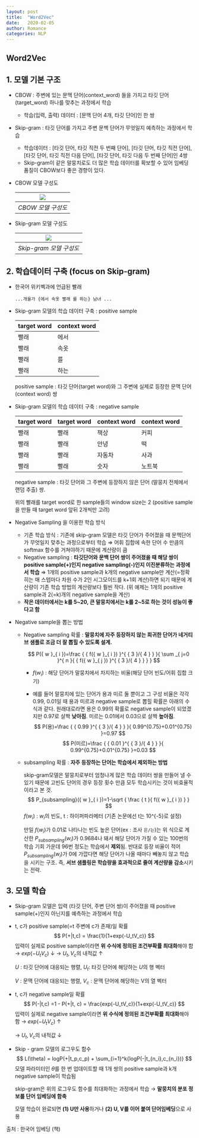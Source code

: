 ```yaml
---
layout: post
title:  "Word2Vec"
date:   2020-02-05
author: Romance
categories: NLP
---
```

## Word2Vec
## 1. 모델 기본 구조

- CBOW : 주변에 있는 문맥 단어(context_word) 들을 가지고 타깃 단어(target_word) 하나를 맞추는 과정에서 학습

  -  학습(입력, 출력) 데이터 : [문맥 단어 4개, 타깃 단어]인 한 쌍

- Skip-gram : 타깃 단어를 가지고 주변 문백 단어가 무엇일지 예측하는 과정에서 학습

  - 학습데이터 : [타깃 단어, 타깃 직전 두 번째 단어], [타깃 단어, 타깃 직전 단어], [타깃 단어, 타깃 직전 다음 단어], [타깃 단어, 타깃 다음 두 번째 단어]인 4쌍
  -  Skip-gram이 같은 말뭉치로도 더 많은 학습 데이터를 확보할 수 있어 임베딩 품질이 CBOW보다 좋은 경향이 있다. 

- CBOW 모델 구성도

  | <img src="/assets/image/Word2Vec_1.PNG"> |
  | :-----------------------------------------------: |
  |                *CBOW 모델 구성도*                 |
  
- Skip-gram 모델 구성도

  | <img src="/assets/image/Word2Vec_2.PNG"> |
  | :----------------------------------------------------------: |
  |                   *Skip-gram 모델 구성도*                    |

  



## 2. 학습데이터 구축 (focus on Skip-gram)

- 한국어 위키벡과에 언급된 빨래

  `...개울가 {에서 속옷 빨래 를 하는} 남녀 ...`

- Skip-gram 모델의 학습 데이터 구축 : positive sample

  | target word | context word |
  | ----------- | ------------ |
  | 빨래        | 에서         |
  | 빨래        | 속옷         |
  | 빨래        | 를           |
  | 빨래        | 하는         |

  positive sample : 타깃 단어{target word}와 그 주변에 실제로 등장한 문맥 단어(context word) 쌍

- Skip-gram 모델의 학습 데이터 구축 : negative sample

  | target word | target word | context word | context word |
  | ----------- | ----------- | ------------ | ------------ |
  | 빨래        | 빨래        | 책상         | 커피         |
  | 빨래        | 빨래        | 안녕         | 떡           |
  | 빨래        | 빨래        | 자동차       | 사과         |
  | 빨래        | 빨래        | 숫자         | 노트북       |
  
  negative sample : 타깃 단어와 그 주변에 등장하지 않은 단어 (말뭉치 전체에서 랜덤 추출) 쌍.
  
  위의 빨래를 target word로 한 sample들의 window size는 2 (positive sample을 만들 때 target word 앞뒤 2개씩만 고려)

- Negative Sampling 을 이용한 학습 방식
  - 기존 학습 방식 : 기존에 skip-gram 모델은 타깃 단어가 주어졌을 때 문맥단어가 무엇일지 맞추는 과정으로부터 학습 $\Rightarrow$ 어휘 집합에 속한 단어 수 만큼의 softmax 함수를 거쳐야하기 때문에 계산량이 큼
  - Negative sampling : **타깃단어와 문백 단어 쌍이 주어졌을 때 해당 쌍이 positive sample(+)인지 negative sampling(-)인지 이진분류하는 과정에서 학습** $\Rightarrow$  1개의 positive sample과 k개의 negative sample만 계산(=정확히는 매 스텝마다 차원 수가 2인 시그모이드를 k+1회 계산)하면 되기 때문에 계산량이 기존 학습 방법의 계산량보다 훨씬 작다. (위 예제는 1개의 positive sample과 2(=k)개의 negative sample을 계산)
  - **작은 데이터에서는 k를 5~20, 큰 말뭉치에서는 k를 2~5로 하는 것이 성능이 좋다고 함**

- Negative sample을 뽑는 방법

  - Negative sampling 확률 :  **말뭉치에 자주 등장하지 않는 희귀한 단어가 네거티브 샘플로 조금 더 잘 뽑힐 수 있도록 설계.**

    $$
P({ w }_{ i })=\frac { { f({ w }_{ i }) }^{ { 3 }/{ 4 } } }{ \sum _{ j=0 }^{ n }{ { f({ w }_{ j }) }^{ { 3 }/{ 4 } } }  }
    $$
    
    - $f(w_i)$ : 해당 단어가 말뭉치에서 차지하는 비율(해당 단어 빈도/어휘 집합 크기)

    - 예를 들어 말뭉치에 있는 단어가 용과 미르 둘 뿐이고 그 구성 비율은 각각 0.99, 0.01일 때 용과 미르과 negative sample로 뽑힐 확률은 아래의 수식과 같다. 원래대로라면 용은 0.99의 확률로 negative sample이 되었겠지만 0.97로 살짝 **낮아짐**. 미르는 0.01에서 0.03으로 살짝 **높아짐**.
  $$
      P(용)=\frac { { 0.99 }^{ { 3 }/{ 4 } } }{ 0.99^{0.75}+0.01^{0.75}  }=0.97
  $$
  $$
  P(미르)=\frac { { 0.01 }^{ { 3 }/{ 4 } } }{ 0.99^{0.75}+0.01^{0.75}  }=0.03
  $$
  
  - subsampling 확률 : **자주 등장하는 단어는 학습에서 제외하는 방법** 

    skip-gram모델은 말뭉치로부터 엄청나게 많은 학습 데이터 쌍을 만들어 낼 수 있기 때문에 고빈도 단어의 경우 등장 횟수 만큼 모두 학습시키는 것이 비효율적이라고 본 것.
    $$
    P_{subsampling}({ w }_{ i })=1-\sqrt { \frac { t }{ f({ w }_{ i }) }  }
    $$
    $f(w_i)$ : $w_i$의 빈도, t : 하이퍼파라메터 (기존 논문에선 t는 10^{-5}로 설정)
  
    
  
    만일 $f(w_i)$가 0.01로 나타나는 빈도 높은 단어(ex : 조사 `은/는`)는 위 식으로 계산한  $P_{subsampling}(w_i)$가 0.9684나 돼서 해당 단어가 가질 수 있는 100번의 학습 기회 가운데 96번 정도는 학습에서 **제외**됨. 반대로 등장 비율이 적어 $P_{subsampling}(w_i)$가 0에 가깝다면 해당 단어가 나올 때마다 빼놓지 않고 학습을 시키는 구조. 즉, **서브 샘플링은 학습량을 효과적으로 줄여 계산량을 감소**시키는 전략.



## 3. 모델 학습

- Skip-gram 모델은 입력 (타깃 단어, 주변 단어 쌍)이 주어졌을 때 positive sample(+)인지 아닌지를 예측하는 과정에서 학습

  

- t, c가 positive sample(=t 주변에 c가 존재)일 확률
  $$
  P(+|t,c) = \frac{1}{1+exp(-U_tV_c)}
  $$
  입력이 실제로 positive sample이라면 **위 수식에 정의된 조건부확률 최대화**해야 함 $\rightarrow$   $exp(-U_tV_c)$  $\downarrow$         $\rightarrow$ $U_t,V_c$의 내적값 $\uparrow$

  $U$ :  타깃 단어에 대응되는 행렬, $U_t$: 타깃 단어에 해당하는 $U$의 행 벡터

  $V$ : 문맥 단어에 대응되는 행렬, $V_c$ : 문맥 단어에 해당하는 V의 열 벡터



- t, c가 negative sample일 확률
  $$
  P(-|t,c) =1 - P(+|t, c) = \frac{exp(-U_tV_c)}{1+exp(-U_tV_c)}
  $$
  입력이 실제로 negative sample이라면 **위 수식에 정의된 조건부확률 최대화**해야 함 $\rightarrow$   $exp(-U_tV_c)$  $\uparrow$ 

   $\rightarrow$ $U_t,V_c$의 내적값 $\downarrow$

  

- Skip - gram 모델의 로그우도 함수
  $$
  L(\theta) = logP(+|t_p,c_p) + \sum_{i=1}^k{logP(-|t_{n_i},c_{n_i})}
  $$
  모델 파라미터인 $\theta$를 한 번 업데이트할 때 1개 쌍의 positive sample과 k개 negative sample이 학습됨

  skip-gram은 위의 로그우도 함수를 최대화하는 과정에서 학습  $\rightarrow$ **말뭉치의 분포 정보를 단어 임베딩에 함축**

  모델 학습이 완료되면 **(1) $\boldsymbol{U}$만 사용**하거나 **(2)  $\boldsymbol{U}$, $\boldsymbol{V}$를 이어 붙여 단어임베딩**으로 사용



출처 : 한국어 임베딩 (책)
